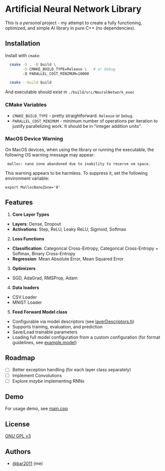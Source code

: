 # Artificial Neural Network Library

This is a _personal_ project - my attempt to create a fully functioning, optimized, and simple AI library in pure C++ (no dependencies).

## Installation

Install with `cmake`:

```bash
  cmake -S . -B build \
        -D CMAKE_BUILD_TYPE=Release \   # or Debug
        -D PARALLEL_COST_MINIMUM=10000

  cmake --build build
```

And executable should exist in `./build/src/NeuralNetwork_exec`

### CMake Variables

- `CMAKE_BUILD_TYPE` - pretty straightforward. `Release` or `Debug`.
- `PARALLEL_COST_MINIMUM` - minimum number of operations per iteration to justify parallelizing work. It should be in "integer addition units".

### MacOS Device Warning

On MacOS devices, when using the library or running the executable, the following OS warning message may appear:

```
 malloc: nano zone abandoned due to inability to reserve vm space.
```

This warning appears to be harmless. To suppress it, set the following environment variable:

```shell
export MallocNanoZone='0'
```

## Features

1. **Core Layer Types**

- **Layers**: Dense, Dropout
- **Activations**: Step, ReLU, Leaky ReLU, Sigmoid, Softmax

2. **Loss Functions**

- **Classification**: Categorical Cross-Entropy, Categorical Cross-Entropy + Softmax, Binary Cross-Entropy
- **Regression**: Mean Absolute Error, Mean Squared Error

3. **Optimizers**

- SGD, AdaGrad, RMSProp, Adam

4. **Data loaders**

- CSV Loader
- MNIST Loader

5. **Feed Forward Model class**

- Configurable via model descriptors (see [layerDescriptors.h](include/ann/layerDescriptors.h))
- Supports training, evaluation, and prediction
- Save/Load trainable parameters
- Loading full model configuration from a custom configuration (for format guidelines, see [example.model](example.model))

## Roadmap

- [ ] Better exception handling (for each layer class separately)
- [ ] Implement Convolutions
- [ ] Explore *maybe* implementing RNNs

## Demo

For usage demo, see [main.cpp](src/main.cpp)

## License

[GNU GPL v3](LICENSE)

## Authors

- [@bar2011](https://www.github.com/bar2011) (me)

